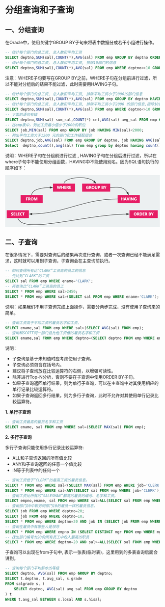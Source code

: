 # 分组查询和子查询

## 一、分组查询

在Oracle中，使用关键字GROUP BY子句来将表中数据分成若干小组进行操作。

```sql
-- 统计每个部门的总工资, 总人数和平均工资
SELECT deptno,SUM(sal),COUNT(*),AVG(sal) FROM emp GROUP BY deptno ORDER BY deptno;
-- 统计每个部门的总工资, 总人数和平均工资, 排除10部门的信息
SELECT deptno,SUM(sal),COUNT(*),AVG(sal) FROM emp WHERE deptno<>10 GROUP BY deptno ORDER BY deptno;
```

注意：WHERE子句要写在GROUP BY之前，WHERE子句在分组前进行过滤，所以不能对分组后的结果不能过滤，此时需要用HAVING子句。

```sql
-- 统计每个部门的总工资, 总人数和平均工资, 排除平均工资小于2000的部门信息
SELECT deptno,SUM(sal),COUNT(*),AVG(sal) FROM emp GROUP BY deptno HAVING AVG(sal)>=2000 ORDER BY deptno;
-- 统计每个部门的总工资, 总人数和平均工资, 排除平均工资小于2000 的部门信息,排除10部门的信息
SELECT deptno,SUM(sal),COUNT(*),AVG(sal) FROM emp WHERE deptno<>10 GROUP BY deptno HAVING AVG(sal)>=2000 ORDER BY deptno;
-- 下面的语句有错
SELECT deptno,SUM(sal) sum_sal,COUNT(*) cnt,AVG(sal) avg_sal FROM emp GROUP BY deptno HAVING avg_sal>=2000 ORDER BY deptno;
-- 在emp表中，列出工资最小值小于2000的职位
SELECT job,MIN(sal) FROM emp GROUP BY job HAVING MIN(sal)<2000;
-- 列出平均工资大于1200 元的部门和工作搭配组合
SELECT deptno,job,AVG(sal) FROM emp GROUP BY deptno, job HAVING AVG(sal)>1200;
Select  deptno,count(),avg(sal) from emp group by deptno having count()<4 order by deptno;
```

说明：WHERE子句在分组前进行过滤 , HAVING子句在分组后进行过滤，所以在where子句中不能使用分组函数，HAVING中不能使用别名。因为SQL语句执行的顺序如下：

![image](0002.png)

## 二、子查询

在很多情况下，需要对查询后的结果再次进行查询，或者一次查询已经不能满足需求，这时就可以用到子查询，子查询会在主查询前执行。

```sql
-- 如何查得所有比“CLARK”工资高的员工的信息
-- 先找到“CLARK”的工资
SELECT sal FROM emp WHERE ename='CLARK';
-- 再查询比“CLARK”工资高的员工
SELECT * FROM emp WHERE sal>2450;
SELECT * FROM emp WHERE sal>(SELECT sal FROM emp WHERE ename='CLARK');
```

说明：如果我们不用子查询完成上面操作，需要分两步完成，没有使用子查询来的简单。

```sql
-- 查询工资高于平均工资的雇员名字和工资。
SELECT ename,sal FROM emp WHERE sal>(SELECT AVG(sal) FROM emp);
-- 查询和SCOTT同一部门且比他工资低的雇员名字和工资
SELECT ename,sal FROM emp WHERE deptno=(SELECT deptno FROM emp WHERE ename='SCOTT') AND sal<(SELECT sal FROM emp WHERE ename='SCOTT');
```

说明：

- 子查询是基于未知值时应考虑使用子查询。
- 子查询必须包含在括号内。
- 建议将子查询放在比较运算符的右侧，以增强可读性。
- 除非进行Top-N分析，否则不要在子查询中使用ORDER BY子句。
- 如果子查询返回单行结果，则为单行子查询，可以在主查询中对其使用相应的单行记录比较运算符。
- 如果子查询返回多行结果，则为多行子查询，此时不允许对其使用单行记录比较运算符。

**1. 单行子查询**

```sql
-- 查询工资最高的雇员名字和工资
SELECT ename, sal FROM emp WHERE sal=(SELECT MAX(sal) FROM emp);
```

**2. 多行子查询**

多行子查询只能使用多行记录比较运算符:

- ALL和子查询返回的所有值比较
- ANY和子查询返回的任意一个值比较
- IN等于列表中的任何一个

```sql
-- 查询工资低于“CLERK”的最高工资的雇员信息。
SELECT * FROM emp WHERE sal<(SELECT MAX(sal) FROM emp WHERE job='CLERK');
SELECT * FROM emp WHERE sal<ANY(SELECT sal FROM emp WHERE job='CLERK');
-- 查询工资比所有的“SALESMAN”都高的雇员的编号、名字和工资。
SELECT empno,ename, sal FROM emp WHERE sal>ALL(SELECT sal FROM emp WHERE job='SALESMAN');
-- 查询部门20中职务同部门10的雇员一样的雇员信息。
SELECT job FROM emp WHERE deptno=20;
SELECT job FROM emp WHERE deptno=10;
SELECT * FROM emp WHERE deptno=20 AND job IN (SELECT job FROM emp WHERE deptno=10);
-- 查询在雇员中有哪些人是领导
SELECT * FROM emp WHERE empno IN (SELECT DISTINCT mgr FROM emp WHERE mgr IS NOT NULL);
-- 找出部门编号为20的所有员工中收入最高的职员
SELECT * FROM emp WHERE deptno=20 AND sal>=ALL(SELECT sal FROM emp WHERE deptno=20);
```

子查询可以出现在from子句中, 表示一张表(临时表)，这里用到的多表查询后面会讲到。

```sql
-- 查询每个部门平均薪水的等级
SELECT deptno, AVG(sal) FROM emp GROUP BY deptno;
SELECT t.deptno, t.avg_sal, s.grade
FROM salgrade s, (
	SELECT deptno, AVG(sal) avg_sal FROM emp GROUP BY deptno
) t
WHERE t.avg_sal BETWEEN s.losal AND s.hisal;
```




